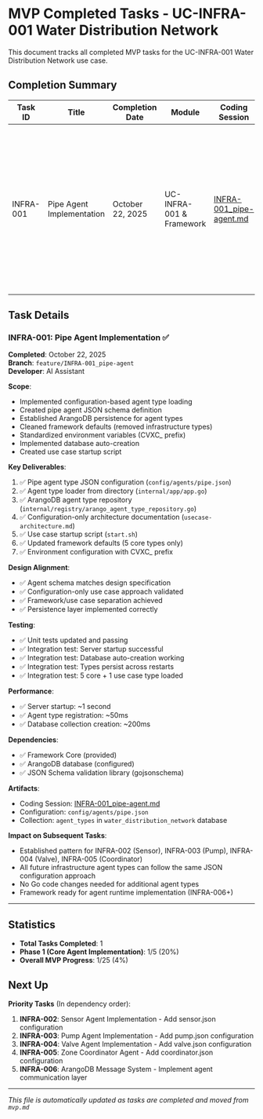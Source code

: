 # MVP Completed Tasks - UC-INFRA-001 Water Distribution Network

This document tracks all completed MVP tasks for the UC-INFRA-001 Water Distribution Network use case.

## Completion Summary

| Task ID | Title | Completion Date | Module | Coding Session | Notes |
|---------|-------|-----------------|--------|----------------|-------|
| INFRA-001 | Pipe Agent Implementation | October 22, 2025 | UC-INFRA-001 & Framework | [INFRA-001_pipe-agent.md](./coding_sessions/INFRA-001_pipe-agent.md) | Established configuration-based agent type loading with ArangoDB persistence. Framework enhanced to auto-load types from JSON. Removed 7 infrastructure types from framework defaults. |

## Task Details

### INFRA-001: Pipe Agent Implementation ✅

**Completed**: October 22, 2025  
**Branch**: `feature/INFRA-001_pipe-agent`  
**Developer**: AI Assistant  

**Scope**:
- Implemented configuration-based agent type loading
- Created pipe agent JSON schema definition
- Established ArangoDB persistence for agent types
- Cleaned framework defaults (removed infrastructure types)
- Standardized environment variables (CVXC_ prefix)
- Implemented database auto-creation
- Created use case startup script

**Key Deliverables**:
1. ✅ Pipe agent type JSON configuration (`config/agents/pipe.json`)
2. ✅ Agent type loader from directory (`internal/app/app.go`)
3. ✅ ArangoDB agent type repository (`internal/registry/arango_agent_type_repository.go`)
4. ✅ Configuration-only architecture documentation (`usecase-architecture.md`)
5. ✅ Use case startup script (`start.sh`)
6. ✅ Updated framework defaults (5 core types only)
7. ✅ Environment configuration with CVXC_ prefix

**Design Alignment**:
- ✅ Agent schema matches design specification
- ✅ Configuration-only use case approach validated
- ✅ Framework/use case separation achieved
- ✅ Persistence layer implemented correctly

**Testing**:
- ✅ Unit tests updated and passing
- ✅ Integration test: Server startup successful
- ✅ Integration test: Database auto-creation working
- ✅ Integration test: Types persist across restarts
- ✅ Integration test: 5 core + 1 use case type loaded

**Performance**:
- ✅ Server startup: ~1 second
- ✅ Agent type registration: ~50ms
- ✅ Database collection creation: ~200ms

**Dependencies**:
- ✅ Framework Core (provided)
- ✅ ArangoDB database (configured)
- ✅ JSON Schema validation library (gojsonschema)

**Artifacts**:
- Coding Session: [INFRA-001_pipe-agent.md](./coding_sessions/INFRA-001_pipe-agent.md)
- Configuration: `config/agents/pipe.json`
- Collection: `agent_types` in `water_distribution_network` database

**Impact on Subsequent Tasks**:
- Established pattern for INFRA-002 (Sensor), INFRA-003 (Pump), INFRA-004 (Valve), INFRA-005 (Coordinator)
- All future infrastructure agent types can follow the same JSON configuration approach
- No Go code changes needed for additional agent types
- Framework ready for agent runtime implementation (INFRA-006+)

---

## Statistics

- **Total Tasks Completed**: 1
- **Phase 1 (Core Agent Implementation)**: 1/5 (20%)
- **Overall MVP Progress**: 1/25 (4%)

## Next Up

**Priority Tasks** (In dependency order):
1. **INFRA-002**: Sensor Agent Implementation - Add sensor.json configuration
2. **INFRA-003**: Pump Agent Implementation - Add pump.json configuration
3. **INFRA-004**: Valve Agent Implementation - Add valve.json configuration
4. **INFRA-005**: Zone Coordinator Agent - Add coordinator.json configuration
5. **INFRA-006**: ArangoDB Message System - Implement agent communication layer

---

*This file is automatically updated as tasks are completed and moved from `mvp.md`*
